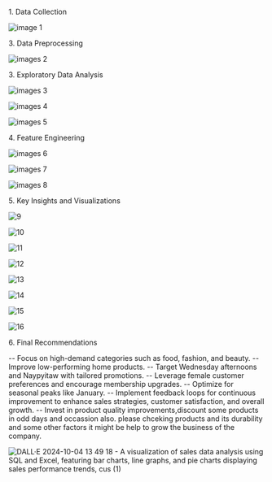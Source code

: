 1\. Data Collection

![image 1](https://github.com/user-attachments/assets/fc55857b-81fa-4931-82a7-7ced46ed5eb1)


3\. Data Preprocessing


![images 2](https://github.com/user-attachments/assets/cfa77e6d-f5d2-4df4-bf22-3704a57b8999)



3\. Exploratory Data Analysis

![images 3](https://github.com/user-attachments/assets/bf0e029d-9129-4e69-9b2d-87326e627bc0)

![images 4](https://github.com/user-attachments/assets/92194311-6c2a-4c88-b018-f6d080b56ac9)

![images 5](https://github.com/user-attachments/assets/daf8154d-5b7a-4828-bbf5-528122b45916)


4\. Feature Engineering

![images 6](https://github.com/user-attachments/assets/ddab2c90-018b-4a9c-8622-feee990860d5)

![images 7](https://github.com/user-attachments/assets/004ce32e-2592-4663-8c10-e6f8fc04b16a)

![images 8](https://github.com/user-attachments/assets/eaadd6f7-beb7-4764-8d65-f155f10f6582)


5\. Key Insights and Visualizations

![9](https://github.com/user-attachments/assets/8b5deb23-64df-4313-9a01-7d0b4454b0f8)

![10](https://github.com/user-attachments/assets/dc2570f8-e4a6-4082-beb8-ee258f530a3f)

![11](https://github.com/user-attachments/assets/ff9bd071-471e-43cc-a89f-e503dd5e01d4)

![12](https://github.com/user-attachments/assets/441bfe2b-65ef-4905-a05c-22c25a546554)

![13](https://github.com/user-attachments/assets/fbe75ea9-4d58-4d87-9427-f02668dc9f61)

![14](https://github.com/user-attachments/assets/8c8f5d86-eb98-4fcf-b2cc-9e5b8e320872)


![15](https://github.com/user-attachments/assets/d793561e-c357-4467-af60-d6b5efbbd98f)

![16](https://github.com/user-attachments/assets/64c19c8d-bf87-4f84-b816-47e5fd9c70f6)






6\. Final Recommendations

\-- Focus on high-demand categories such as food, fashion, and beauty.
\-- Improve low-performing home products. \-- Target Wednesday
afternoons and Naypyitaw with tailored promotions. \-- Leverage female
customer preferences and encourage membership upgrades. \-- Optimize for
seasonal peaks like January. \-- Implement feedback loops for continuous
improvement to enhance sales strategies, customer satisfaction, and
overall growth. \-- Invest in product quality improvements,discount some
products in odd days and occassion also. please chceking products and
its durability and some other factors it might be help to grow the
business of the company.

![DALL·E 2024-10-04 13 49 18 - A visualization of sales data analysis using SQL and Excel, featuring bar charts, line graphs, and pie charts displaying sales performance trends, cus (1)](https://github.com/user-attachments/assets/5bf6d6e5-1220-4ce7-aaeb-596cb68de5da)


